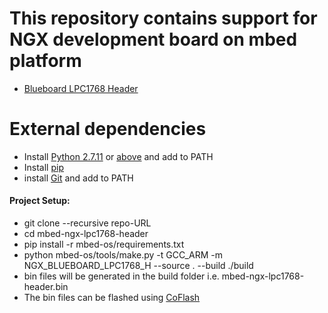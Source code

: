 # This repository contains support for NGX development board on mbed platform
* [Blueboard LPC1768 Header](https://ngxkart.com/collections/blueboard/products/blueboard-lpc1768-h)
<!-- * [LPC1768 Xplorer](https://ngxkart.com/collections/xplorer/products/lpc1768-xplorer)
* [mbed-Xpresso Baseboard](https://ngxkart.com/products/mbed-xpresso-baseboard?_pos=2&_sid=8b2764250&_ss=r) -->

# External dependencies
<!-- * install [VSCode]() -->
* Install [Python 2.7.11](https://www.python.org/download/releases/2.7/) or [above](https://www.python.org/downloads/release/python-383/) and add to PATH
* Install [pip](https://www.liquidweb.com/kb/install-pip-windows/)
* install [Git](https://git-scm.com/download/win) and add to PATH

#### Project Setup:
* git clone --recursive repo-URL
* cd mbed-ngx-lpc1768-header
* pip install -r mbed-os/requirements.txt
* python mbed-os/tools/make.py -t GCC_ARM -m NGX_BLUEBOARD_LPC1768_H --source . --build ./build
* bin files will be generated in the build folder i.e. mbed-ngx-lpc1768-header.bin
* The bin files can be flashed using [CoFlash](./tools/CoFlash-1.4.8.exe)

<!-- ###### Replace TARGET with below name while building:

* Blueboard LPC1768 Header : NGX_BLUEBOARD_LPC1768_H 
* LPC1768 Xplorer : NGX_LPC1768_Xplorer -->
